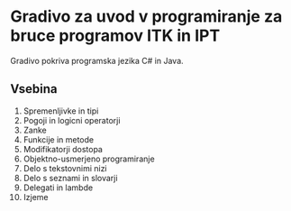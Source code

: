# Gradivo za uvod v programiranje za bruce programov ITK in IPT

Gradivo pokriva programska jezika C# in Java.

## Vsebina

1. Spremenljivke in tipi
2. Pogoji in logicni operatorji
3. Zanke
4. Funkcije in metode
5. Modifikatorji dostopa
6. Objektno-usmerjeno programiranje
7. Delo s tekstovnimi nizi
8. Delo s seznami in slovarji
9. Delegati in lambde
10. Izjeme

